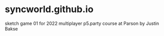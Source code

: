 # syncworld.github.io
sketch game 01 for 2022 multiplayer p5.party course at Parson by Justin Bakse
